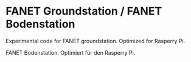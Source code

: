 # FANET Groundstation / FANET Bodenstation
Experimental code for FANET groundstation. Optimized for Rasperry Pi.

FANET Bodenstation. Optimiert für den Rasperry Pi.
